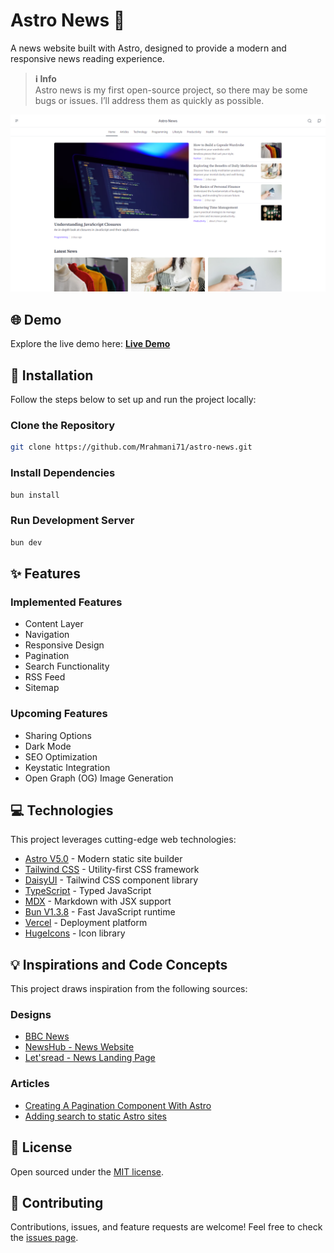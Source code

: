 # Astro News 📰

A news website built with Astro, designed to provide a modern and responsive news reading experience.

> **ℹ️ Info**  
> Astro news is my first open-source project, so there may be some bugs or issues. I’ll address them as quickly as possible.

![Astro News](./src/assets/images/screenshot-astronews.png "Astro News")

## 🌐 Demo

Explore the live demo here: [**Live Demo**](https://astro-news-six.vercel.app/)

## 🚀 Installation

Follow the steps below to set up and run the project locally:

### Clone the Repository

```bash
git clone https://github.com/Mrahmani71/astro-news.git
```

### Install Dependencies

```bash
bun install
```

### Run Development Server

```bash
bun dev
```

## ✨ Features

### Implemented Features

- Content Layer
- Navigation
- Responsive Design
- Pagination
- Search Functionality
- RSS Feed
- Sitemap

### Upcoming Features

- Sharing Options
- Dark Mode
- SEO Optimization
- Keystatic Integration
- Open Graph (OG) Image Generation

## 💻 Technologies

This project leverages cutting-edge web technologies:

- [Astro V5.0](https://astro.build/) - Modern static site builder
- [Tailwind CSS](https://tailwindcss.com/) - Utility-first CSS framework
- [DaisyUI](https://daisyui.com/) - Tailwind CSS component library
- [TypeScript](https://www.typescriptlang.org/) - Typed JavaScript
- [MDX](https://mdxjs.com/) - Markdown with JSX support
- [Bun V1.3.8](https://bun.sh/) - Fast JavaScript runtime
- [Vercel](https://vercel.com/) - Deployment platform
- [HugeIcons](https://hugeicons.com/) - Icon library

## 💡  Inspirations and Code Concepts

This project draws inspiration from the following sources:

### Designs

- [BBC News](https://www.bbc.com)
- [NewsHub - News Website](https://dribbble.com/shots/21678041-NewsHub-News-Website)
- [Let'sread - News Landing Page](https://dribbble.com/shots/24675325-Let-sread-News-Landing-Page)

### Articles

- [Creating A Pagination Component With Astro](https://rimdev.io/creating-a-pagination-component-with-astro)
- [Adding search to static Astro sites](https://website-thomas-astro.vercel.app/blog/search-static-astro-website)

## 📄 License

Open sourced under the [MIT license](LICENSE).

## 🤝 Contributing

Contributions, issues, and feature requests are welcome! Feel free to check the [issues page](https://github.com/Mrahmani71/astro-news/issues).